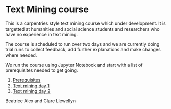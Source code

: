 # Text Mining course
This is a carpentries style text mining course which under development.  It is targetted at humanities and social science students and researchers who have no experience in text mining.

The course is scheduled to run over two days and we are currently doing trial runs to collect feedback, add further explanations and make changes where needed.

We run the course using Jupyter Notebook and start with a list of prerequisites needed to get going.

1. [Prerequisites](https://github.com/bea-alex/text-mining-course/blob/master/prerequisites.md)
2. [Text mining day 1](http://htmlpreview.github.io/?https://github.com/bea-alex/text-mining-course/blob/master/text-mining-day1.html)
3. [Text mining day 2](http://htmlpreview.github.io/?https://github.com/bea-alex/text-mining-course/blob/master/text-mining-day2.html)

Beatrice Alex and Clare Llewellyn
